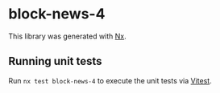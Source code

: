 # block-news-4

This library was generated with [Nx](https://nx.dev).

## Running unit tests

Run `nx test block-news-4` to execute the unit tests via [Vitest](https://vitest.dev/).
